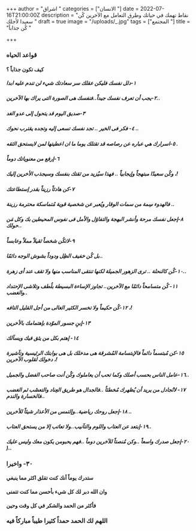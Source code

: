 +++
author = "اشراق "
categories = ["الانسان "]
date = 2022-07-16T21:00:00Z
description = "نقاط تهمك في حياتك  وطرق التعامل مع الآخرين  كُن سعيدا  لأجلك "
draft = true
image = "/uploads/_.jpg"
tags = ["المجتمع "]
title = "كُن جذاباً "

+++
### قواعد الحياه

#### كيف تكون جذاباً ؟

##### ١-دلل نفسك فليكن عقلك سر سعادتك شيء لن تندم عليه ابدا 

##### ٢-يجب أن تعرف نفسك جيداً..فنفسك هى الصورة التى يراك بها الآخرين..

##### ٣-صديق اليوم قد يتحول إلى عدو الغد 

##### ٤- فكر فى الخير .. تجد نفسك تسعى إليه وتجده يقترب نحوك ..

##### ٥-اسرارك هي عباره عن رصاصه قد تقتلك يوما ما ان اعطيتها لمن لايستحق الثقه .

##### ٦-إرفع من معنوياتك دوماً

##### وكُن سعيدًا مبتهجاً وإيجابياً .. فهذا سيُزيد من ثقتك بنفسك وسيجذب الأخرين إليك ،!

##### ٧-كن هادئاً رزيناً بقدر إستطاعتك 

##### فالهدوء سِمة من سمات الوقار  ويُعبر عن شخصية قوية مُتماسكة محترمة رزينة ..

##### ٨-إجعل نفسك مرحة وأنشر البهجة والتفاؤل والأمل فى نفوس المحيطين بك وكل مَن حولك..

#####  ٩-لاتكُن شخصاً ثقيلاً مملاً وعابساً

##### بل كُن خفيف الظِل ودوداً بشوش الوجه دائمًا..

##### ١٠-كُن كالنحلة .. ترى الزهور الجميلة لكنها تنتقى المناسب منها ولا تقف عند أى زهرة..

##### ١١- كُن متسامحاً دائمًا مع الآخرين.. تجاوز الإساءة البسيطة بلُطف وتلاشى الإحتداد والغضب..

##### ١٢-كُن حكيماً ولا تخسر الكثير الغالى من أجل القليل التافه ،!

##### ١٣-إبنِ جسور الموّدة بإهتمامك بالأخرين 

##### ١٤- إهتم بكل من يثق فيك ويسآلك

##### ١٥-كن مُبتسماً دائماً فالإبتسامة المُشرقة هى مدخلك  بل هى بوابتك الرئيسية وتآشيرة دخولك لقلوب الآخرين ،!

##### ١٦-عامل الناس بحسب أصلك وكما تحب أن يعاملوك وكٌن أنت صاحب الفضل والجميل..

##### ١٧- لاتُجادل من يريد أن يُظهرك مُخطئاُ ..فالجدال هو طريق العِناد والتعصُب ثم الغضب فالخسارة والندم..

##### ١٨-إجعل روحك رياضية..وإلتمس من الأعذار شيئاً للأخرين ..

##### ١٩-إبتعد عن العتاب واللوم والتآنيب..ولا تعاتب إلا من يستحق العتاب..

##### ٢٠-إجعل صدرك واسعاً ..وكن مُنصتاً للآخرين دوماً ..فهم يحبومن يكون معك وليس عليك )..

### ٣٠- واخيرا 

#### ستدرك يوماً أنك كنت تقلق اكثر مما ينبغي 

#### وان الله دبر لك كل شيء  بأحسن مما كنت تتمنى 

#### فأكثر من الحمد والشكر في كل وقت وحين 

### اللهم لك الحمد حمداً كثيرا طيباً مباركاً فيه
